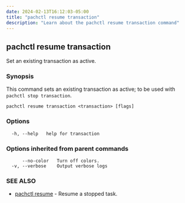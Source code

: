 ```yaml
---
date: 2024-02-13T16:12:03-05:00
title: "pachctl resume transaction"
description: "Learn about the pachctl resume transaction command"
---
```


## pachctl resume transaction

Set an existing transaction as active.

### Synopsis

This command sets an existing transaction as active; to be used with `pachctl stop transaction`.

```
pachctl resume transaction <transaction> [flags]
```

### Options

```
  -h, --help   help for transaction
```

### Options inherited from parent commands

```
      --no-color   Turn off colors.
  -v, --verbose    Output verbose logs
```

### SEE ALSO

* [pachctl resume](../pachctl_resume)	 - Resume a stopped task.

